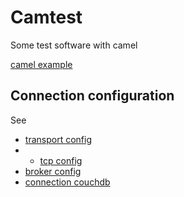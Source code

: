 # Camtest
Some test software with camel

[camel example](https://svn.apache.org/repos/asf/camel/trunk/examples/camel-example-jms-file/src/main/java/org/apache/camel/example/jmstofile/CamelJmsToFileExample.java)

## Connection configuration
See
+ [transport config](http://activemq.apache.org/configuring-transports.html)
+ + [tcp config](http://activemq.apache.org/tcp-transport-reference.html)
+ [broker config](http://activemq.apache.org/broker-uri.html)
+ [connection couchdb](http://camel.apache.org/couchdb.html)